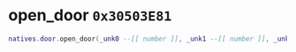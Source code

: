 # open_door `0x30503E81`

```lua
natives.door.open_door(_unk0 --[[ number ]], _unk1 --[[ number ]], _unk2 --[[ number ]])
```